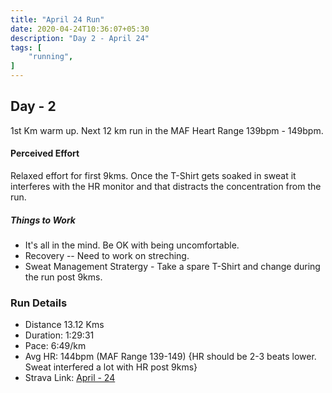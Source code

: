 ```yaml
---
title: "April 24 Run"
date: 2020-04-24T10:36:07+05:30
description: "Day 2 - April 24"
tags: [
    "running",
]
---
```


## Day - 2

1st Km warm up. Next 12 km run in the MAF Heart Range 139bpm - 149bpm. 

#### Perceived Effort

Relaxed effort for first 9kms. Once the T-Shirt gets soaked in sweat it interferes with the HR monitor and that distracts the concentration from the run. 

##### Things to Work

* It's all in the mind. Be OK with being uncomfortable.
* Recovery -- Need to work on streching.
* Sweat Management Stratergy - Take a spare T-Shirt and change during the run post 9kms.


### Run Details
* Distance 13.12 Kms
* Duration: 1:29:31
* Pace: 6:49/km
* Avg HR: 144bpm (MAF Range 139-149) {HR should be 2-3 beats lower. Sweat interfered a lot with HR post 9kms}
* Strava Link: [April - 24](https://www.strava.com/activities/3343893236)